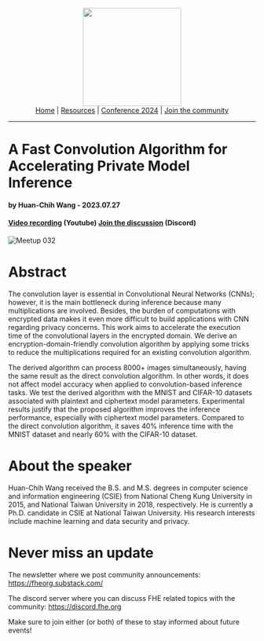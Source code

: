 <!-- Main header navigation -->
<p align="center">
  <img width="200" src="https://user-images.githubusercontent.com/5758427/180978488-db825482-5a58-4c7c-9589-c494a6f0be04.png"><br/>
  <a href="https://fhe-org.github.io">Home</a> | <a href="https://fhe-org.github.io/resources">Resources</a> | <a href="https://fhe-org.github.io/conferences/conference-2024/">Conference 2024</a> | <a href="https://fhe-org.github.io/community">Join the community</a>
</p>
<hr/>
<!-- /Main header navigation -->


# A Fast Convolution Algorithm for Accelerating Private Model Inference
#### by Huan-Chih Wang - 2023.07.27
#### <a href="https://www.youtube.com/watch?v=pm496Bb-J3k&list=PLnbmMskCVh1chnSM8Jjy6Nk3IH6fpn7MM&index=1">Video recording</a> (Youtube) <!--| <a href="">Poster</a> (Github) |--> <a href="https://discord.fhe.org">Join the discussion</a> (Discord)

![Meetup 032](https://github.com/FHE-org/fhe-org.github.io/assets/37557436/1cc889ab-9ee9-4253-a3a6-7481b8cad805)


# Abstract

The convolution layer is essential in Convolutional Neural Networks (CNNs); however, it is the main bottleneck during inference because many multiplications are involved. Besides, the burden of computations with encrypted data makes it even more difficult to build applications with CNN regarding privacy concerns. This work aims to accelerate the execution time of the convolutional layers in the encrypted domain. We derive an encryption-domain-friendly convolution algorithm by applying some tricks to reduce the multiplications required for an existing convolution algorithm.

The derived algorithm can process 8000+ images simultaneously, having the same result as the direct convolution algorithm. In other words, it does not affect model accuracy when applied to convolution-based inference tasks. We test the derived algorithm with the MNIST and CIFAR-10 datasets associated with plaintext and ciphertext model parameters. Experimental results justify that the proposed algorithm improves the inference performance, especially with ciphertext model parameters. Compared to the direct convolution algorithm, it saves 40% inference time with the MNIST dataset and nearly 60% with the CIFAR-10 dataset.

# About the speaker

Huan-Chih Wang received the B.S. and M.S. degrees in computer science and information engineering (CSIE) from National Cheng Kung University in 2015, and National Taiwan University in 2018, respectively. He is currently a Ph.D. candidate in CSIE at National Taiwan University. His research interests include machine learning and data security and privacy.

# Never miss an update

The newsletter where we post community announcements: https://fheorg.substack.com/

The discord server where you can discuss FHE related topics with the community: https://discord.fhe.org

Make sure to join either (or both) of these to stay informed about future events!
